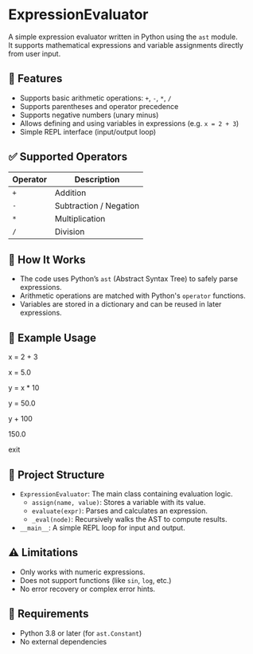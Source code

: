 # ExpressionEvaluator

A simple expression evaluator written in Python using the `ast` module.  
It supports mathematical expressions and variable assignments directly from user input.

## 📌 Features

- Supports basic arithmetic operations: `+`, `-`, `*`, `/`
- Supports parentheses and operator precedence
- Supports negative numbers (unary minus)
- Allows defining and using variables in expressions (e.g. `x = 2 + 3`)
- Simple REPL interface (input/output loop)

## ✅ Supported Operators

| Operator | Description         |
|----------|---------------------|
| `+`      | Addition             |
| `-`      | Subtraction / Negation |
| `*`      | Multiplication       |
| `/`      | Division             |

## 🚀 How It Works

- The code uses Python’s `ast` (Abstract Syntax Tree) to safely parse expressions.
- Arithmetic operations are matched with Python's `operator` functions.
- Variables are stored in a dictionary and can be reused in later expressions.

## 🧠 Example Usage

x = 2 + 3

x = 5.0

y = x * 10

y = 50.0

y + 100

150.0

exit

## 🧱 Project Structure

- `ExpressionEvaluator`: The main class containing evaluation logic.
  - `assign(name, value)`: Stores a variable with its value.
  - `evaluate(expr)`: Parses and calculates an expression.
  - `_eval(node)`: Recursively walks the AST to compute results.
- `__main__`: A simple REPL loop for input and output.

## ⚠️ Limitations

- Only works with numeric expressions.
- Does not support functions (like `sin`, `log`, etc.)
- No error recovery or complex error hints.

## 📂 Requirements

- Python 3.8 or later (for `ast.Constant`)
- No external dependencies


